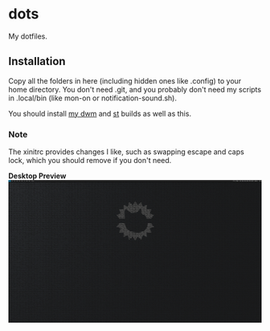 # dots
My dotfiles.

## Installation

Copy all the folders in here (including hidden ones like .config) to your home directory.
You don't need .git, and you probably don't need my scripts in .local/bin (like mon-on or notification-sound.sh).

You should install [my dwm](https://github.com/dogeystamp/dwm) and [st](https://github.com/dogeystamp/st) builds as well as this.

### Note

The xinitrc provides changes I like, such as swapping escape and caps lock, which you should remove if you don't need.

**Desktop Preview**
![preview](https://raw.githubusercontent.com/DogeyStamp/dots/main/preview.png)
